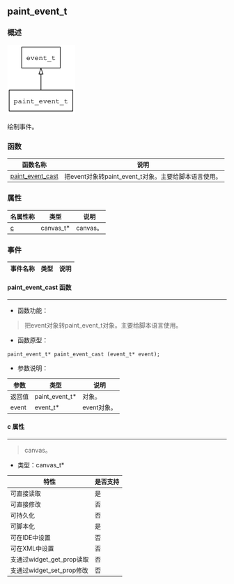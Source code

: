 ## paint\_event\_t
### 概述
![image](images/paint_event_t_0.png)

 绘制事件。

### 函数
<p id="paint_event_t_methods">

| 函数名称 | 说明 | 
| -------- | ------------ | 
| <a href="#paint_event_t_paint_event_cast">paint\_event\_cast</a> | 把event对象转paint_event_t对象。主要给脚本语言使用。 |
### 属性
<p id="paint_event_t_properties">

| 名属性称 | 类型 | 说明 | 
| -------- | ----- | ------------ | 
| <a href="#paint_event_t_c">c</a> | canvas\_t* | canvas。 |
### 事件
<p id="paint_event_t_events">

| 事件名称 | 类型  | 说明 | 
| -------- | ----- | ------- | 
#### paint\_event\_cast 函数
-----------------------

* 函数功能：

> <p id="paint_event_t_paint_event_cast"> 把event对象转paint_event_t对象。主要给脚本语言使用。




* 函数原型：

```
paint_event_t* paint_event_cast (event_t* event);
```

* 参数说明：

| 参数 | 类型 | 说明 |
| -------- | ----- | --------- |
| 返回值 | paint\_event\_t* | 对象。 |
| event | event\_t* | event对象。 |
#### c 属性
-----------------------
> <p id="paint_event_t_c"> canvas。



* 类型：canvas\_t*

| 特性 | 是否支持 |
| -------- | ----- |
| 可直接读取 | 是 |
| 可直接修改 | 否 |
| 可持久化   | 否 |
| 可脚本化   | 是 |
| 可在IDE中设置 | 否 |
| 可在XML中设置 | 否 |
| 支通过widget_get_prop读取 | 否 |
| 支通过widget_set_prop修改 | 否 |
